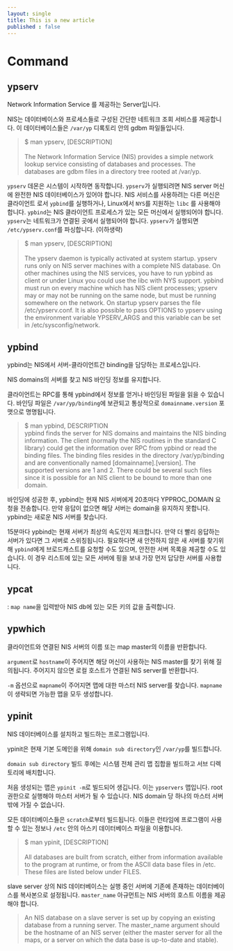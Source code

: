```yaml
---
layout: single
title: This is a new article
published : false
---
```


# Command

## ypserv

Network Information Service 를 제공하는 Server입니다.

NIS는 데이터베이스와 프로세스들로 구성된 간단한 네트워크 조회 서비스를 제공합니다. 이 데이터베이스들은 `/var/yp` 디록토리 안의 gdbm 파일들입니다.

> $ man ypserv, [DESCRIPTION] </br></br>
> The Network Information Service (NIS) provides a simple network lookup service consisting of databases and processes. The databases are gdbm files in a directory tree rooted at /var/yp.

`ypserv` 데몬은 시스템이 시작하면 동작합니다. `ypserv`가 실행되려면 NIS server 머신에 완전한 NIS 데이터베이스가 있어야 합니다. NIS 서비스를 사용하려는 다른 머신은 클라이언트 로서 `ypbind`를 실행하거나, Linux에서 `NYS`를 지원하는 `libc` 를 사용해야 합니다. `ypbind`는 NIS 클라이언트 프로세스가 있는 모든 머신에서 실행되어야 합니다. `ypserv`는 네트워크가 연결된 곳에서 실행되어야 합니다. `ypserv`가 실행되면 `/etc/ypserv.conf`를 파싱합니다. (이하생략)

> $ man ypserv, [DESCRIPTION] </br></br>
> The ypserv daemon is typically activated at system startup.  ypserv runs only on NIS server machines with a complete NIS database. On other machines using the NIS services, you have to run ypbind as client or under Linux you could use the libc with NYS support.  ypbind must run on every machine which has NIS client processes; ypserv may or may not be running on the same node, but must be running somewhere on the network. On startup ypserv parses the file /etc/ypserv.conf.  It is also possible to pass OPTIONS to ypserv using the environment variable YPSERV_ARGS and this variable can be set in /etc/sysconfig/network.
> 
## ypbind

ypbind는 NIS에서 서버-클라이언트간 binding을 담당하는 프로세스입니다.

NIS domains의 서버를 찾고 NIS 바인딩 정보를 유지합니다.

클라이언트는 RPC를 통해 ypbind에서 정보를 얻거나 바인딩된 파일을 읽을 수 있습니다. 바인딩 파일은 `/var/yp/binding`에 보관되고 통상적으로 `domainname.version` 포맷으로 명명됩니다.

> $ man ypbind, DESCRIPTION </br>
> ypbind finds the server for NIS domains and maintains the NIS binding information. The client (normally the NIS routines in the standard C library) could get the information over RPC from ypbind or read the binding files. The binding files resides in the directory /var/yp/binding and are conventionally named [domainname].[version]. The supported versions are 1 and 2. There could be several such files since it is possible for an NIS client to be bound to more than one domain.

바인딩에 성공한 후, ypbind는 현재 NIS 서버에게 20초마다 YPPROC_DOMAIN 요청을 전송합니다. 만약 응답이 없으면 해당 서버는 domain을 유지하지 못합니다. ypbind는 새로운 NIS 서버를 찾습니다. 

15분마다 ypbind는 현재 서버가 최상의 속도인지 체크합니다. 만약 더 빨리 응답하는 서버가 있다면 그 서버로 스위칭됩니다. 필요하다면 새 안전하지 않은 새 서버를 찾기위해 `ypbind`에게 브로드캐스트를 요청할 수도 있으며, 안전한 서버 목록을 제공할 수도 있습니다.  이 경우 리스트에 있는 모든 서버에 핑을 보내 가장 먼저 답당한 서버를 사용합니다.


## ypcat

<!-- NIS db에서 모든 키의 value를 출력합니다. -->
:
`map name`을 입력받아 NIS db에 있는 모든 키의 값을 출력합니다.

## ypwhich

클라이언트와 연결된 NIS 서버의 이름 또는 map master의 이름을 반환합니다.

`argument`로 `hostname`이 주어지면 해당 머신이 사용하는 NIS master를 찾기 위해 질의됩니다. 주어지지 않으면 로컬 호스트가 연결된 NIS server를 반환합니다.

`-m` 옵션으로 `mapname`이 주어지면 맵에 대한 마스터 NIS server를 찾습니다.
`mapname`이 생략되면 가능한 맵을 모두 생성합니다.

## ypinit

NIS 데이터베이스를 설치하고 빌드하는 프로그램입니다.

ypinit은 현재 기본 도메인을 위해 `domain sub directory`인 `/var/yp`를 빌드합니다.

`domain sub directory` 빌드 후에는 시스템 전체 관리 맵 집합을 빌드하고 서브 디렉토리에 배치합니다. 

처음 생성되는 맵은 `ypinit -m`로 빌드되어 생깁니다. 이는 `ypservers` 맵입니다. root 권한으로 실행해야 마스터 서버가 될 수 있습니다. NIS domain 당 하나의 마스터 서버밖에 가질 수 없습니다.

모든 데이터베이스들은 `scratch`로부터 빌드됩니다. 이들은 런타임에 프로그램이 사용할 수 있는 정보나 `/etc` 안의 아스키 데이터베이스 파일을 이용합니다.

> $ man ypinit, [DESCRIPTION] </br></br>
> All databases are built from scratch, either from information available to the program at runtime, or from the ASCII data base files in /etc. These files are listed below under FILES.

slave server 상의 NIS 데이터베이스는 실행 중인 서버에 기존에 존재하는 데이터베이스를 복사본으로 설정됩니다. `master_name` 아규먼트는 NIS 서버의 호스트 이름을 제공해야 합니다.

> An NIS database on a slave server is set up by copying an existing database from a running server. The master_name argument should be the hostname of an NIS server (either the master server for all the maps, or a server on which the data base is up-to-date and stable).
